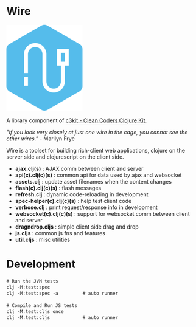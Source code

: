 # Wire

![Wire](https://github.com/cleancoders/c3kit/blob/master/img/wire_200.png?raw=true)

A library component of [c3kit - Clean Coders Clojure Kit](https://github.com/cleancoders/c3kit).

_"If you look very closely at just one wire in the cage, you cannot see the other wires."_ - Marilyn Frye

Wire is a toolset for building rich-client web applications, clojure on the server side and clojurescript on the client side.

 * __ajax.clj(s)__ : AJAX comm between client and server
 * __api(c).clj(c)(s)__ : common api for data used by ajax and websocket
 * __assets.clj__ : update asset filenames when the content changes
 * __flash(c).clj(c)(s)__ : flash messages
 * __refresh.clj__ : dynamic code-reloading in development
 * __spec-helper(c).clj(c)(s)__ : help test client code
 * __verbose.clj__ : print request/response info in development
 * __websocket(c).clj(c)(s)__ : support for websocket comm between client and server
 * __dragndrop.cljs__ : simple client side drag and drop
 * __js.cljs__ : common js fns and features
 * __util.cljs__ : misc utilities

# Development

    # Run the JVM tests
    clj -M:test:spec
    clj -M:test:spec -a         # auto runner

    # Compile and Run JS tests
    clj -M:test:cljs once
    clj -M:test:cljs            # auto runner
